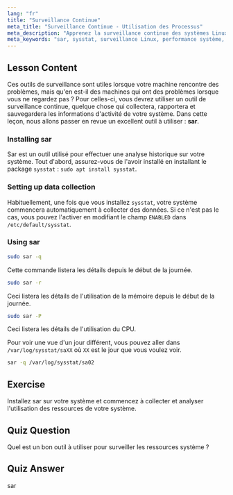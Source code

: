 ```yaml
---
lang: "fr"
title: "Surveillance Continue"
meta_title: "Surveillance Continue - Utilisation des Processus"
meta_description: "Apprenez la surveillance continue des systèmes Linux avec sar. Comprenez l'installation, la collecte de données et comment analyser l'utilisation historique des ressources pour la performance. Commencez dès maintenant !"
meta_keywords: "sar, sysstat, surveillance Linux, performance système, surveillance continue, débutant, tutoriel, guide"
---
```


## Lesson Content

Ces outils de surveillance sont utiles lorsque votre machine rencontre des problèmes, mais qu'en est-il des machines qui ont des problèmes lorsque vous ne regardez pas ? Pour celles-ci, vous devrez utiliser un outil de surveillance continue, quelque chose qui collectera, rapportera et sauvegardera les informations d'activité de votre système. Dans cette leçon, nous allons passer en revue un excellent outil à utiliser : **sar**.

### Installing sar

Sar est un outil utilisé pour effectuer une analyse historique sur votre système. Tout d'abord, assurez-vous de l'avoir installé en installant le package `sysstat` : `sudo apt install sysstat`.

### Setting up data collection

Habituellement, une fois que vous installez `sysstat`, votre système commencera automatiquement à collecter des données. Si ce n'est pas le cas, vous pouvez l'activer en modifiant le champ `ENABLED` dans `/etc/default/sysstat`.

### Using sar

```bash
sudo sar -q
```

Cette commande listera les détails depuis le début de la journée.

```bash
sudo sar -r
```

Ceci listera les détails de l'utilisation de la mémoire depuis le début de la journée.

```bash
sudo sar -P
```

Ceci listera les détails de l'utilisation du CPU.

Pour voir une vue d'un jour différent, vous pouvez aller dans `/var/log/sysstat/saXX` où `XX` est le jour que vous voulez voir.

```bash
sar -q /var/log/sysstat/sa02
```

## Exercise

Installez sar sur votre système et commencez à collecter et analyser l'utilisation des ressources de votre système.

## Quiz Question

Quel est un bon outil à utiliser pour surveiller les ressources système ?

## Quiz Answer

sar
